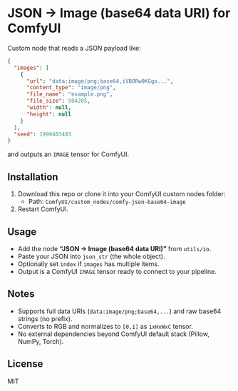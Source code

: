 # JSON → Image (base64 data URI) for ComfyUI

Custom node that reads a JSON payload like:
```json
{
  "images": [
    {
      "url": "data:image/png;base64,iVBORw0KGgo...",
      "content_type": "image/png",
      "file_name": "example.png",
      "file_size": 504205,
      "width": null,
      "height": null
    }
  ],
  "seed": 1999403483
}
```
and outputs an `IMAGE` tensor for ComfyUI.

## Installation

1. Download this repo or clone it into your ComfyUI custom nodes folder:
   - Path: `ComfyUI/custom_nodes/comfy-json-base64-image`
2. Restart ComfyUI.

## Usage

- Add the node **“JSON → Image (base64 data URI)”** from `utils/io`.
- Paste your JSON into `json_str` (the whole object).
- Optionally set `index` if `images` has multiple items.
- Output is a ComfyUI `IMAGE` tensor ready to connect to your pipeline.

## Notes
- Supports full data URIs (`data:image/png;base64,...`) and raw base64 strings (no prefix).
- Converts to RGB and normalizes to `[0,1]` as `1xHxWxC` tensor.
- No external dependencies beyond ComfyUI default stack (Pillow, NumPy, Torch).

## License
MIT
